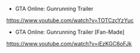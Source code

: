 - GTA Online: Gunrunning Trailer 

https://www.youtube.com/watch?v=TOTCzcYzYuc


- GTA Online: Gunrunning Trailer [Fan-Made]

https://www.youtube.com/watch?v=iEzKGC6oFJk

